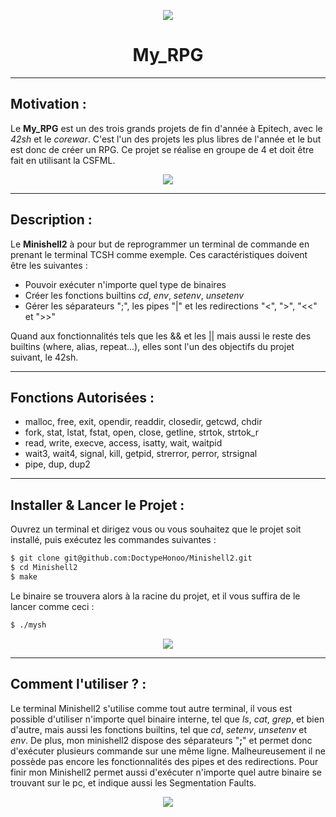 <p align="center">
  <img src="https://user-images.githubusercontent.com/91092610/174749932-8598a1dd-fd81-49a6-b7f2-65e17fd7ada2.png" />
</p>
<h1 align="center">
   My_RPG
</h1>

---

## Motivation : 

Le **My_RPG** est un des trois grands projets de fin d'année à Epitech, avec le *42sh* et le *corewar*. C'est l'un des projets les plus libres de l'année et le but est donc de créer un RPG. Ce projet se réalise en groupe de 4 et doit être fait en utilisant la CSFML.
<p align="center">
  <img src="https://user-images.githubusercontent.com/91092610/174751319-b989d23b-bf0a-4ad7-9530-b9582537278c.png"/>
</p>

---

## Description :

Le **Minishell2** à pour but de reprogrammer un terminal de commande en prenant le terminal TCSH comme exemple.
Ces caractéristiques doivent être les suivantes : 
- Pouvoir exécuter n'importe quel type de binaires
- Créer les fonctions builtins *cd*, *env*, *setenv*, *unsetenv*
- Gérer les séparateurs ";", les pipes "|" et les redirections "<", ">", "<<" et ">>"

Quand aux fonctionnalités tels que les && et les || mais aussi le reste des builtins (where, alias, repeat...), elles sont l'un des objectifs du projet suivant, le 42sh.

---

## Fonctions Autorisées : 

- malloc, free, exit, opendir, readdir, closedir, getcwd, chdir
- fork, stat, lstat, fstat, open, close, getline, strtok, strtok_r
- read, write, execve, access, isatty, wait, waitpid
- wait3, wait4, signal, kill, getpid, strerror, perror, strsignal
- pipe, dup, dup2

---

## Installer & Lancer le Projet :

Ouvrez un terminal et dirigez vous ou vous souhaitez que le projet soit installé, puis exécutez les commandes suivantes : 
```bash
$ git clone git@github.com:DoctypeHonoo/Minishell2.git
$ cd Minishell2
$ make
```
Le binaire se trouvera alors à la racine du projet, et il vous suffira de le lancer comme ceci : 
```bash
$ ./mysh
```
<p align="center">
  <img src="https://user-images.githubusercontent.com/91092610/174324257-643359eb-7f57-478c-85c6-128e540f568f.png">
</p>

---

## Comment l'utiliser ? : 

Le terminal Minishell2 s'utilise comme tout autre terminal, il vous est possible d'utiliser n'importe quel binaire interne, tel que *ls*, *cat*, *grep*, et bien d'autre, mais aussi les fonctions builtins, tel que *cd*, *setenv*, *unsetenv* et *env*. De plus, mon minishell2 dispose des séparateurs "**;**" et permet donc d'exécuter plusieurs commande sur une même ligne. Malheureusement il ne possède pas encore les fonctionnalités des pipes et des redirections. Pour finir mon Minishell2 permet aussi d'exécuter n'importe quel autre binaire se trouvant sur le pc, et indique aussi les Segmentation Faults.

<p align="center">
  <img src="https://user-images.githubusercontent.com/91092610/174324680-877675c7-df21-46e5-bc8a-01379c644ab8.png">
</p>
